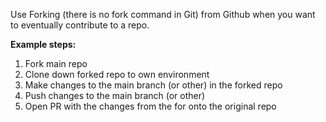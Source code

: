 Use Forking (there is no fork command in Git) from Github when you want to eventually contribute to a repo.

**Example steps:**
1. Fork main repo
2. Clone down forked repo to own environment
3. Make changes to the main branch (or other) in the forked repo
4. Push changes to the main branch (or other)
5. Open PR with the changes from the for onto the original repo
